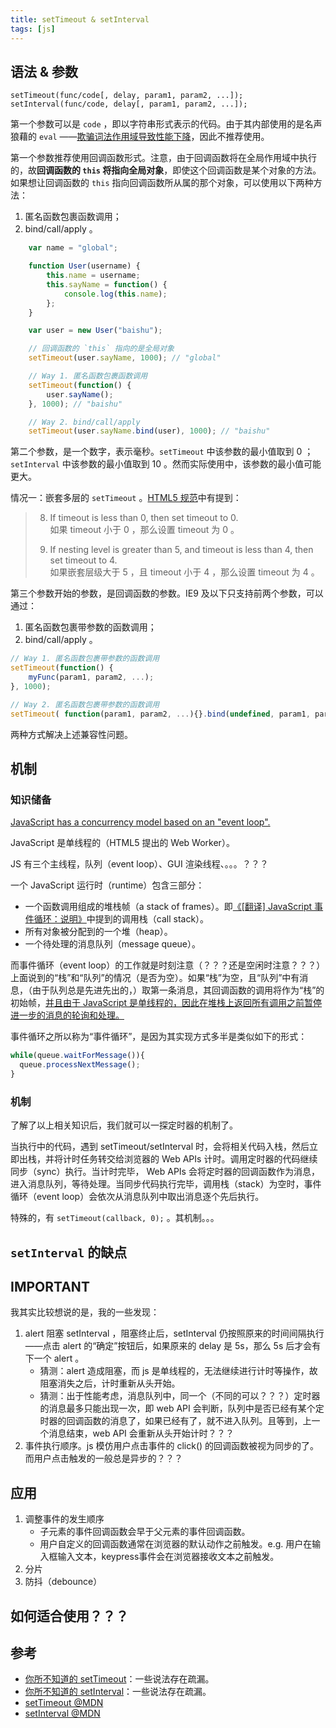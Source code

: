 ```yaml
---
title: setTimeout & setInterval
tags: [js]
---
```


## 语法 & 参数

```
setTimeout(func/code[, delay, param1, param2, ...]);
setInterval(func/code, delay[, param1, param2, ...]);
```

第一个参数可以是 `code` ，即以字符串形式表示的代码。由于其内部使用的是名声狼藉的 `eval` ——[欺骗词法作用域导致性能下降](https://github.com/getify/You-Dont-Know-JS/blob/master/scope%20%26%20closures/ch2.md#cheating-lexical)，因此不推荐使用。

第一个参数推荐使用回调函数形式。注意，由于回调函数将在全局作用域中执行的，故**回调函数的 `this` 将指向全局对象**，即使这个回调函数是某个对象的方法。如果想让回调函数的 `this` 指向回调函数所从属的那个对象，可以使用以下两种方法：

1. 匿名函数包裹函数调用；
2. bind/call/apply 。

```javascript
    var name = "global";

    function User(username) {
        this.name = username;
        this.sayName = function() {
            console.log(this.name);
        };
    }

    var user = new User("baishu");

    // 回调函数的 `this` 指向的是全局对象
    setTimeout(user.sayName, 1000); // "global"

    // Way 1. 匿名函数包裹函数调用
    setTimeout(function() {
        user.sayName();
    }, 1000); // "baishu"

    // Way 2. bind/call/apply
    setTimeout(user.sayName.bind(user), 1000); // "baishu"
```

第二个参数，是一个数字，表示毫秒。`setTimeout` 中该参数的最小值取到 0 ； `setInterval` 中该参数的最小值取到 10 。然而实际使用中，该参数的最小值可能更大。

情况一：嵌套多层的 `setTimeout` 。[HTML5 规范](https://html.spec.whatwg.org/multipage/webappapis.html#timers)中有提到：

> 8. If timeout is less than 0, then set timeout to 0.  
> 如果 timeout 小于 0 ，那么设置 timeout 为 0 。
> 
> 9. If nesting level is greater than 5, and timeout is less than 4, then set timeout to 4.  
> 如果嵌套层级大于 5 ，且 timeout 小于 4 ，那么设置 timeout 为 4 。

第三个参数开始的参数，是回调函数的参数。IE9 及以下只支持前两个参数，可以通过：

1. 匿名函数包裹带参数的函数调用；
2. bind/call/apply 。

```javascript
// Way 1. 匿名函数包裹带参数的函数调用
setTimeout(function() {
    myFunc(param1, param2, ...);
}, 1000);

// Way 2. 匿名函数包裹带参数的函数调用
setTimeout( function(param1, param2, ...){}.bind(undefined, param1, param2, ...), 1000 );
```

两种方式解决上述兼容性问题。

## 机制

### 知识储备

[JavaScript has a concurrency model based on an "event loop".](https://developer.mozilla.org/zh-CN/docs/Web/JavaScript/EventLoop)

JavaScript 是单线程的（HTML5 提出的 Web Worker）。

JS 有三个主线程，队列（event loop）、GUI 渲染线程、。。。？？？



一个 JavaScript 运行时（runtime）包含三部分：

* 一个函数调用组成的堆栈帧（a stack of frames）。即[《[翻译] JavaScript 事件循环：说明》](http://baishusama.github.io/2017/04/13/翻译-The-JavaScript-Event-Loop-Explained/)中提到的调用栈（call stack）。
* 所有对象被分配到的一个堆（heap）。
* 一个待处理的消息队列（message queue）。

而事件循环（event loop）的工作就是时刻注意（？？？还是空闲时注意？？？）上面说到的“栈”和“队列”的情况（是否为空）。如果“栈”为空，且“队列”中有消息，（由于队列总是先进先出的，）取第一条消息，其回调函数的调用将作为“栈”的初始帧，[并且由于 JavaScript 是单线程的，因此在堆栈上返回所有调用之前暂停进一步的消息的轮询和处理。](http://baishusama.github.io/2017/04/13/翻译-The-JavaScript-Event-Loop-Explained/)

事件循环之所以称为“事件循环”，是因为其实现方式多半是类似如下的形式：

```javascript
while(queue.waitForMessage()){
  queue.processNextMessage();
}
```

### 机制

了解了以上相关知识后，我们就可以一探定时器的机制了。

当执行中的代码，遇到 setTimeout/setInterval 时，会将相关代码入栈，然后立即出栈，并将计时任务转交给浏览器的 Web APIs 计时。调用定时器的代码继续同步（sync）执行。当计时完毕， Web APIs 会将定时器的回调函数作为消息，进入消息队列，等待处理。当同步代码执行完毕，调用栈（stack）为空时，事件循环（event loop）会依次从消息队列中取出消息逐个先后执行。



特殊的，有 `setTimeout(callback, 0);` 。其机制。。。

## `setInterval` 的缺点

## IMPORTANT

我其实比较想说的是，我的一些发现：

1. alert 阻塞 setInterval ，阻塞终止后，setInterval 仍按照原来的时间间隔执行——点击 alert 的“确定”按钮后，如果原来的 delay 是 5s，那么 5s 后才会有下一个 alert 。
    * 猜测：alert 造成阻塞，而 js 是单线程的，无法继续进行计时等操作，故阻塞消失之后，计时重新从头开始。
    * 猜测：出于性能考虑，消息队列中，同一个（不同的可以？？？）定时器的消息最多只能出现一次，即 web API 会判断，队列中是否已经有某个定时器的回调函数的消息了，如果已经有了，就不进入队列。且等到，上一个消息结束，web API 会重新从头开始计时？？？
2. 事件执行顺序。js 模仿用户点击事件的 click() 的回调函数被视为同步的了。而用户点击触发的一般总是异步的？？？

## 应用

1. 调整事件的发生顺序
    * 子元素的事件回调函数会早于父元素的事件回调函数。
    * 用户自定义的回调函数通常在浏览器的默认动作之前触发。e.g. 用户在输入框输入文本，keypress事件会在浏览器接收文本之前触发。
2. 分片
3. 防抖（debounce）

## 如何适合使用？？？

## 参考

* [你所不知道的 setTimeout](http://jeffjade.com/2016/01/10/2016-01-10-javacript-setTimeout/)：一些说法存在疏漏。
* [你所不知道的 setInterval](http://jeffjade.com/2016/01/10/2016-01-10-javaScript-setInterval/)：一些说法存在疏漏。
* [setTimeout @MDN](https://developer.mozilla.org/en-US/docs/Web/API/WindowOrWorkerGlobalScope/setTimeout)
* [setInterval @MDN](https://developer.mozilla.org/en-US/docs/Web/API/WindowOrWorkerGlobalScope/setInterval)

